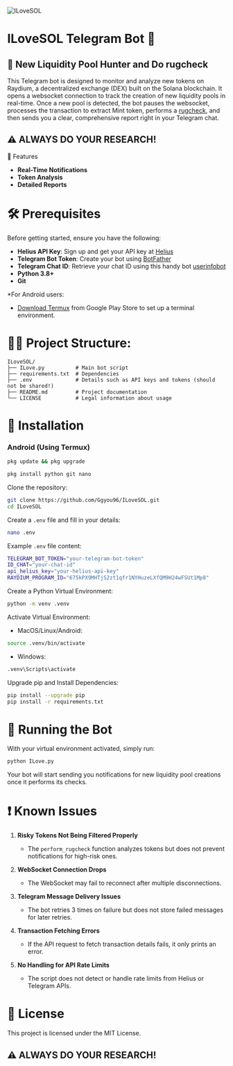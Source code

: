 ![ILoveSOL](https://github.com/user-attachments/assets/ef417050-39f5-412f-af3d-3752e4cfc1d3)

# ILoveSOL Telegram Bot  🤖 
## 💸 New Liquidity Pool Hunter and Do rugcheck
This Telegram bot is designed to monitor and analyze new tokens on Raydium, a decentralized exchange (DEX) built on the Solana blockchain. It opens a websocket connection to track the creation of new liquidity pools in real-time. Once a new pool is detected, the bot pauses the websocket, processes the transaction to extract Mint token, performs a [rugcheck](https://rugcheck.xyz/), and then sends you a clear, comprehensive report right in your Telegram chat.
## ⚠️ ALWAYS DO YOUR RESEARCH!

🌟 Features

- **Real-Time Notifications**
- **Token Analysis**
- **Detailed Reports**

# 🛠 Prerequisites

Before getting started, ensure you have the following:

- **Helius API Key**: Sign up and get your API key at [Helius](https://www.helius.dev/)
- **Telegram Bot Token**: Create your bot using [BotFather](https://t.me/BotFather)
- **Telegram Chat ID**: Retrieve your chat ID using this handy bot [userinfobot](https://t.me/userinfobot)
- **Python 3.8+**
- **Git**

*For Android users:
* [Download Termux](https://play.google.com/store/apps/details?id=com.termux&hl=en&pli=1) from Google Play Store to set up a terminal environment.

# 💁‍♂️ Project Structure:

```
ILoveSOL/
├── ILove.py          # Main bot script
├── requirements.txt  # Dependencies
├── .env              # Details such as API keys and tokens (should not be shared!)
├── README.md         # Project documentation
└── LICENSE           # Legal information about usage
```

# 🚀 Installation

### Android (Using Termux)

```bash
pkg update && pkg upgrade
```
```bash
pkg install python git nano
```

Clone the repository:

```bash
git clone https://github.com/Ggyou96/ILoveSOL.git
cd ILoveSOL
```

Create a `.env` file and fill in your details:

```bash
nano .env
```

Example `.env` file content:

```bash
TELEGRAM_BOT_TOKEN="your-telegram-bot-token"
ID_CHAT="your-chat-id"
api_helius_key="your-helius-api-key"
RAYDIUM_PROGRAM_ID="675kPX9MHTjS2zt1qfr1NYHuzeLXfQM9H24wFSUt1Mp8" 
```

Create a Python Virtual Environment:

```bash
python -m venv .venv
```

Activate Virtual Environment:

- MacOS/Linux/Android:

```bash
source .venv/bin/activate
```

- Windows:

```bash
.venv\Scripts\activate
```

Upgrade pip and Install Dependencies:

```bash
pip install --upgrade pip
pip install -r requirements.txt
```

# 🤖 Running the Bot

With your virtual environment activated, simply run:

```bash
python ILove.py
```

Your bot will start sending you notifications for new liquidity pool creations once it performs its checks.





# ❗ Known Issues

1. **Risky Tokens Not Being Filtered Properly**

   - The `perform_rugcheck` function analyzes tokens but does not prevent notifications for high-risk ones.

2. **WebSocket Connection Drops**

   - The WebSocket may fail to reconnect after multiple disconnections.
 
3. **Telegram Message Delivery Issues**

   - The bot retries 3 times on failure but does not store failed messages for later retries.

4. **Transaction Fetching Errors**

   - If the API request to fetch transaction details fails, it only prints an error.

5. **No Handling for API Rate Limits**

   - The script does not detect or handle rate limits from Helius or Telegram APIs.

# 📜 License

This project is licensed under the MIT License.

## ⚠️ ALWAYS DO YOUR RESEARCH!

